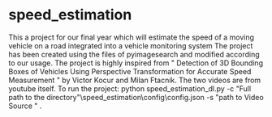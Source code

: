 # speed_estimation
This a project for our final year which will estimate the speed of a moving vehicle on a road integrated into a vehicle monitoring system
The project has been created using the files of pyimagesearch and modified according to our usage. 
The project is highly inspired from " Detection of 3D Bounding Boxes of Vehicles Using Perspective
Transformation for Accurate Speed Measurement " by Victor Kocur and Milan Ftacnik.
The two videos are from youtube itself.
To run the project:
python speed_estimation_dl.py -c "Full path to the directory"\speed_estimation\config\config.json -s "path to Video Source " .
